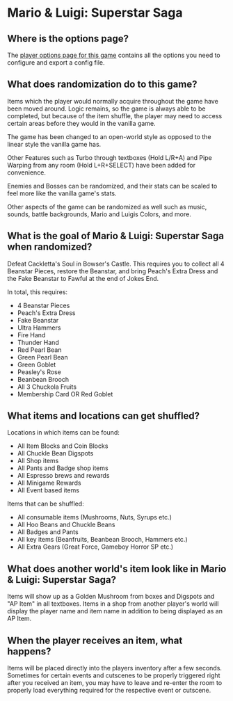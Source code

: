 # Mario & Luigi: Superstar Saga

## Where is the options page?

The [player options page for this game](../player-options) contains all the options you need to configure and
export a config file.

## What does randomization do to this game?

Items which the player would normally acquire throughout the game have been moved around. Logic remains, so the game is
always able to be completed, but because of the item shuffle, the player may need to access certain areas before they
would in the vanilla game.

The game has been changed to an open-world style as opposed to the linear style the vanilla game has.

Other Features such as Turbo through textboxes (Hold L/R+A) and Pipe Warping from any room (Hold L+R+SELECT) have been added for convenience.

Enemies and Bosses can be randomized, and their stats can be scaled to feel more like the vanilla game's stats.

Other aspects of the game can be randomized as well such as music, sounds, battle backgrounds, Mario and Luigis Colors, and more.

## What is the goal of Mario & Luigi: Superstar Saga when randomized?

Defeat Cackletta's Soul in Bowser's Castle. This requires you to collect all 4 Beanstar Pieces, restore the Beanstar, and bring Peach's Extra Dress and the Fake Beanstar to Fawful at the end of Jokes End. 

In total, this requires:
- 4 Beanstar Pieces
- Peach's Extra Dress
- Fake Beanstar
- Ultra Hammers
- Fire Hand
- Thunder Hand
- Red Pearl Bean
- Green Pearl Bean
- Green Goblet
- Peasley's Rose
- Beanbean Brooch
- All 3 Chuckola Fruits
- Membership Card OR Red Goblet

## What items and locations can get shuffled?

Locations in which items can be found:
- All Item Blocks and Coin Blocks
- All Chuckle Bean Digspots
- All Shop items
- All Pants and Badge shop items
- All Espresso brews and rewards
- All Minigame Rewards
- All Event based items

Items that can be shuffled:
- All consumable items (Mushrooms, Nuts, Syrups etc.)
- All Hoo Beans and Chuckle Beans
- All Badges and Pants
- All key items (Beanfruits, Beanbean Brooch, Hammers etc.)
- All Extra Gears (Great Force, Gameboy Horror SP etc.)

## What does another world's item look like in Mario & Luigi: Superstar Saga?

Items will show up as a Golden Mushroom from boxes and Digspots and "AP Item" in all textboxes.
Items in a shop from another player's world will display the player name and item name in addition to being displayed as an AP Item.

## When the player receives an item, what happens?

Items will be placed directly into the players inventory after a few seconds. Sometimes for certain events and cutscenes to be properly triggered right after you received an item, you may have to leave and re-enter the room to properly load everything required for the respective event or cutscene.
